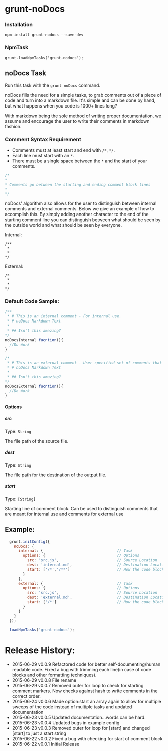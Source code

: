 # grunt-noDocs

### Installation 

```
npm install grunt-nodocs --save-dev
```

### NpmTask

```
grunt.loadNpmTasks('grunt-nodocs');
```

## noDocs Task
Run this task with the `grunt noDocs` command.

noDocs fills the need for a simple tasks, to grab comments out of a piece of code and turn into a markdown file. It's simple and can be done by hand, but what happens when you code is 1000+ lines long?

With markdown being the sole method of writing proper documentation, we assume and encourage the user to write their comments in markdown fashion.

### Comment Syntax Requirement
 - Comments must at least start and end with `/*`, `*/`.
 - Each line must start with an `*`.
 - There must be a single space between the `*` and the start of your comments.

```js
/*
*
* Comments go between the starting and ending comment block lines
*
*/
```

noDocs' algorithm also allows for the user to distinguish between internal comments and external comments. Below we give an example of how to accomplish this. By simply adding another character to the end of the starting comment line you can distinguish between what should be seen by the outside world and what should be seen by everyone.

Internal:
```
/**
 *
 *
*/
```

External:
```
/*
 *
 *
*/
```

### Default Code Sample:

```js
/**
 * # This is an internal comment - For internal use.
 * # noDocs Markdown Text
 *
 * ## Isn't this amazing?
*/
noDocsInternal fucntion(){
  //Do Work
}

/*
 * # This is an external comment - User specified set of comments that can be seen by the public
 * # noDocs Markdown Text
 *
 * ## Isn't this amazing?
*/
noDocsExternal fucntion(){
  //Do Work
}
```

#### Options

##### src
Type: `String`

The file path of the source file.

##### dest
Type: `String`

The file path for the destination of the output file.

##### start
Type: `[String]`

Starting line of comment block. Can be used to distinguish comments that are meant for internal use and comments for external use

## Example:

```js
  grunt.initConfig({
    noDocs: {
      internal: {                                 // Task
        options: {                                // Options
          src: 'src.js',                          // Source Location  
          dest: 'internal.md',                    // Destination Location
          start: ['/*','/**']                     // How the code block starts.
        }
      },
      external: {                                 // Task
        options: {                                // Options
          src: 'src.js',                          // Source Location  
          dest: 'external.md',                    // Destination Location
          start: ['/*']                           // How the code block starts.
        }
      }
    }
  });
  
  loadNpmTasks('grunt-nodocs');
```

# Release History:
 - 2015-06-29 v0.0.9 Refactored code for better self-documenting/human readable code. Fixed a bug with trimming each line(in case of code blocks and other formatting techniques).
 - 2015-06-29 v0.0.8 File rename
 - 2015-06-29 v0.0.7 Removed outer for loop to check for starting comment markers. Now checks against hash to write comments in the correct order.
 - 2015-06-24 v0.0.6 Made option:start an array again to allow for multiple sweeps of the code instead of multiple tasks and updated documentation
 - 2015-06-23 v0.0.5 Updated documentation...words can be hard.
 - 2015-06-23 v0.0.4 Updated bugs in example config
 - 2015-06-23 v0.0.3 Removed outer for loop for [start] and changed [start] to just a start string
 - 2015-06-22 v0.0.2 Fixed a bug with checking for start of comment block 
 - 2015-06-22 v0.0.1 Initial Release